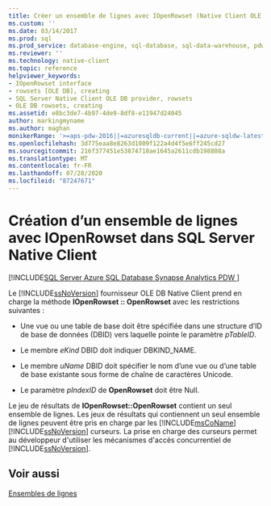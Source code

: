 ```yaml
---
title: Créer un ensemble de lignes avec IOpenRowset (Native Client OLE DB Provider) | Microsoft Docs
ms.custom: ''
ms.date: 03/14/2017
ms.prod: sql
ms.prod_service: database-engine, sql-database, sql-data-warehouse, pdw
ms.reviewer: ''
ms.technology: native-client
ms.topic: reference
helpviewer_keywords:
- IOpenRowset interface
- rowsets [OLE DB], creating
- SQL Server Native Client OLE DB provider, rowsets
- OLE DB rowsets, creating
ms.assetid: e8bc3de7-4b97-4de9-8df8-e11947d24045
author: markingmyname
ms.author: maghan
monikerRange: '>=aps-pdw-2016||=azuresqldb-current||=azure-sqldw-latest||>=sql-server-2016||=sqlallproducts-allversions||>=sql-server-linux-2017||=azuresqldb-mi-current'
ms.openlocfilehash: 3d775eaa8e8263d1009f122a4d4f5e6ff245cd27
ms.sourcegitcommit: 216f377451e53874718ae1645a2611cdb198808a
ms.translationtype: MT
ms.contentlocale: fr-FR
ms.lasthandoff: 07/28/2020
ms.locfileid: "87247671"
---
```

# <a name="creating-a-rowset-with-iopenrowset-in-sql-server-native-client"></a>Création d’un ensemble de lignes avec IOpenRowset dans SQL Server Native Client
[!INCLUDE[SQL Server Azure SQL Database Synapse Analytics PDW ](../../includes/applies-to-version/sql-asdb-asdbmi-asa-pdw.md)]

  Le [!INCLUDE[ssNoVersion](../../includes/ssnoversion-md.md)] fournisseur OLE DB Native Client prend en charge la méthode **IOpenRowset :: OpenRowset** avec les restrictions suivantes :  
  
-   Une vue ou une table de base doit être spécifiée dans une structure d’ID de base de données (DBID) vers laquelle pointe le paramètre *pTableID*.  
  
-   Le membre *eKind* DBID doit indiquer DBKIND_NAME.  
  
-   Le membre *uName* DBID doit spécifier le nom d’une vue ou d’une table de base existante sous forme de chaîne de caractères Unicode.  
  
-   Le paramètre *pIndexID* de **OpenRowset** doit être Null.  
  
 Le jeu de résultats de **IOpenRowset::OpenRowset** contient un seul ensemble de lignes. Les jeux de résultats qui contiennent un seul ensemble de lignes peuvent être pris en charge par les [!INCLUDE[msCoName](../../includes/msconame-md.md)] [!INCLUDE[ssNoVersion](../../includes/ssnoversion-md.md)] curseurs. La prise en charge des curseurs permet au développeur d'utiliser les mécanismes d'accès concurrentiel de [!INCLUDE[ssNoVersion](../../includes/ssnoversion-md.md)].  
  
## <a name="see-also"></a>Voir aussi  
 [Ensembles de lignes](../../relational-databases/native-client-ole-db-rowsets/rowsets.md)  
  
  
